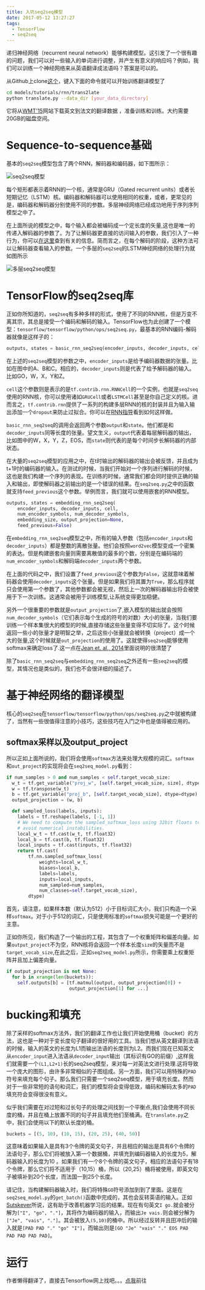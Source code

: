 ```yaml
---
title: 入坑seq2seq模型
date: 2017-05-12 13:27:27
tags:
  - TensorFlow
  - seq2seq
---
```


递归神经网络（recurrent neural network）能够构建模型。这引发了一个很有趣的问题，我们可以对一些输入的单词进行调整，并产生有意义的响应吗？例如，我们可以训练一个神经网络来从英语翻译成法语吗？答案是可以的。

从Github上clone[这个](https://github.com/tensorflow/tensorflow)，键入下面的命令就可以开始训练翻译模型了

```sh
cd models/tutorials/rnn/trans2late
python translate.py --data_dir [your_data_directory]
```

它将从[WMT'15](http://www.statmt.org/wmt15/translation-task.html)网站下载英文到法文的翻译数据 ，准备训练和训练。大约需要20GB的磁盘空间。

# Sequence-to-sequence基础

基本的`seq2seq`模型包含了两个RNN，解码器和编码器，如下图所示：

![seq2seq模型](basic_seq2seq.png)

每个矩形都表示着RNN的一个核，通常是GRU（Gated recurrent units）或者长短期记忆（LSTM）核。编码器和解码器可以使用相同的权重，或者，更常见的是，编码器和解码器分别使用不同的参数。多层神经网络已经成功地用于序列序列模型之中了。

在上面所说的模型之中，每个输入都会被编码成一个定长度的矢量,这也是唯一的传递入解码器的参数了。为了让解码器更直接的访问输入的参数，我们引入了一种行为，你可以[在这里](http://arxiv.org/abs/1409.0473)查到有关的信息。简而言之，在每个解码的阶段，这种方法可以让解码器查看输入的参数。一个多层的`seq2seq`的LSTM神经网络的处理行为就如图所示

![多层seq2seq模型](attention_seq2seq.png)

# TensorFlow的seq2seq库

正如你所知道的，`seq2seq`有多种多样的形式，使用了不同的RNN核，但是万变不离其宗，其总是接受一个编码和解码的输入。TensorFlow也为此创建了一个模型：`tensorflow/tensorflow/python/ops/seq2seq.py`，最基本的RNN编码-解码器就像是这样子的：
```python
outputs, states = basic_rnn_seq2seq(encoder_inputs, decoder_inputs, cell)
```
在上述的`seq2seq`模型的参数之中，`encoder_inputs`是给予编码器数据的张量。比如在图中的A、B和C。相应的，`decoder_inputs`则是代表了给予解码器的输入。比如GO，W，X，Y和Z。

`cell`这个参数则是表示的是`tf.contrib.rnn.RNNCell`的一个实例，也就是`seq2seq`使用的RNN核，你可以使用诸如`GRUCell`或者`LSTMCell`甚至是你自己定义的核。进而言之，`tf.contrib.rnn`提供了一系列的构建多层RNN的核的封装并且为输入输出添加一个`dropout`来防止过拟合。你可以在[RNN指导](https://www.tensorflow.org/tutorials/recurrent)看到如何这样做。

`basic_rnn_seq2seq`的调用会返回两个参数`output`和`state`。他们都是和`decoder_inputs`同等长度的张量。望文生义，`output`代表着每层解码器的输出，比如图中的W，X，Y，Z，EOS，而`state`则代表的是每个时间步长解码器的内部状态。

在大量的`seq2seq`模型的应用之中，在t时输出的解码器的输出会被反馈，并且成为t+1时的编码器的输入。在测试的时候，当我们开始对一个序列进行解码的时候，这也是我们构建一个序列的表现。在训练的时候，通常我们都会同时提供正确的输入和输出，即使解码器之前输出的是一个错误的结果。在`seq2seq.py`之中的函数就支持`feed_previous`这个参数。举例而言，我们就可以使用嵌套的RNN模型。

```python
outputs, states = embedding_rnn_seq2seq(
    encoder_inputs, decoder_inputs, cell,
    num_encoder_symbols, num_decoder_symbols,
    embedding_size, output_projection=None,
    feed_previous=False)
```

在`embedding_rnn_seq2seq`模型之中，所有的输入参数（包括`encoder_inputs`和`decoder_inputs`）都是整数的离散张量。他们会按照`word2vec`模型变成一个密集的表达。但是构建嵌套向量则需要离散值的最多的个数，分别是在编码端的`num_encoder_symbols`和解码端`decoder_inputs`两个参数。

在上面的代码之中，我们设置了`feed_previous`这个参数为`False`，这就意味着解码器会使用`decoder_inputs`这个张量。但是如果我们将其置为`True`，那么程序就只会使用第一个参数了，其他参数都会被无视，然后上一次的解码器输出将会被使用于下一次训练。这通常会被用于训练模型,让系统变得更加稳健。

另外一个很重要的参数就是`output_projection`了,嵌入模型的输出就会按照`num_decoder_symbols`（它们表示每个生成的符号的对数）大小的张量，当我们要训练一个样本集很大的模型的时候,直接存储这些张量变得不切实际了。这个时候返回一些小的张量才是明智之举，之后这些小张量就会被转换（project）成一个大的张量,这个时候就是`out_projection`的使用了。这就使得`seq2seq`能够使用softmax来确定loss了.这一点在[Jean et. al., 2014](http://arxiv.org/abs/1412.2007)里面说明的很清楚了

除了`basic_rnn_seq2seq`与`embedding_rnn_seq2seq`之外还有一些`seq2seq`的模型，其情况也是类似的，我们也不会很详细的描述了。

# 基于神经网络的翻译模型

核心的`seq2seq`在`tensorflow/tensorflow/python/ops/seq2seq.py`之中就被构建了，当然有一些很值得注意的小技巧，这些技巧在入门之中也是值得被应用的。

## softmax采样以及output_project

所以正如上面所说的，我们将会使用`softmax`方法来处理大规模的词汇。`softmax`和`out_project`的实现将会在`seq2seq_model.py`看到：

```python
if num_samples > 0 and num_samples < self.target_vocab_size:
  w_t = tf.get_variable("proj_w", [self.target_vocab_size, size], dtype=dtype)
  w = tf.transpose(w_t)
  b = tf.get_variable("proj_b", [self.target_vocab_size], dtype=dtype)
  output_projection = (w, b)

  def sampled_loss(labels, inputs):
    labels = tf.reshape(labels, [-1, 1])
    # We need to compute the sampled_softmax_loss using 32bit floats to
    # avoid numerical instabilities.
    local_w_t = tf.cast(w_t, tf.float32)
    local_b = tf.cast(b, tf.float32)
    local_inputs = tf.cast(inputs, tf.float32)
    return tf.cast(
        tf.nn.sampled_softmax_loss(
            weights=local_w_t,
            biases=local_b,
            labels=labels,
            inputs=local_inputs,
            num_sampled=num_samples,
            num_classes=self.target_vocab_size),
        dtype)
```

首先，请注意，如果样本数（默认为512）小于目标词汇大小，我们只构造一个采样`softmax`。对于小于512的词汇，只是使用标准的`softmax`损失可能是一个更好的主意。

正如你所见，我们构造了一个输出的工程，其包含了一个权重矩阵和偏差向量。如果`output_project`不为空，RNN核将会返回一个样本长度`size`的矢量而不是`target_vocab_size`,在此之后，正如`seq2seq_model.py`所示，你需要乘上权重矩阵并且加上偏差向量。

```python
if output_projection is not None:
  for b in xrange(len(buckets)):
    self.outputs[b] = [tf.matmul(output, output_projection[0]) +
                       output_projection[1] for ...]
```

# bucking和填充

除了采样的softmax方法外，我们的翻译工作也让我们开始使用桶（bucket）的方法，这也是一种对于变长度句子翻译的很好用的工具。当我们想从英文翻译到法语的时候，输入的英文的长度为L1而输出法语的长度则为L2。而我们现在已知英文从`encoder_input`进入法语从`decoder_input`输出（其标识有GO的前缀）,这样我们就需要一个`(L1,L2+1)`长的seq2seq模型，来对每一对英法文进行处理.这将导致一个庞大的图形，由许多非常相似的子图组成。另一方面，我们可以用特殊的`PAD`符号来填充每个句子。那么我们只需要一个seq2seq模型，用于填充长度。然而对于一些非常短的语句和词汇，我们的模型将会变得低效，编码和解码太多的`PAD`填充符会变得很没有意义。

似乎我们需要在对过短和过长句子的处理之间找到一个平衡点,我们会使用不同长度的桶，并且在桶上放置不同的句子并且填充他们至桶满。在`translate.py`之中，我们会使用以下的默认长度的桶。

```python
buckets = [(5, 10), (10, 15), (20, 25), (40, 50)]
```

这意味着如果输入是具有3个令牌的英文句子，并且相应的输出是具有6个令牌的法语句子，那么它们将被放入第一个数据桶，并填充到编码器输入的长度为5，解码器输入的长度为10 。如果我们有一个8个令牌的英文句子，相应的法语句子有18个令牌，那么它们将不适用于（10,15）桶，所以（20,25）桶将被使用，即英文句子被填补到20个长度，而法国一到25个长度。

请记住，当构建解码器输入时，我们将特殊`GO`符号添加到到了里面。这是在`seq2seq_model.py`的`get_batch()`函数中完成的，其也会反转英语的输入。正如[Sutskever](http://arxiv.org/abs/1409.3215)所说，这有助于改善机器学习后的结果。现在有句英文`I go.`就会被分解为`["I", "go", "."]`，其将作为编码器的输入，而输出`Je vais.`则会被分解为`["Je", "vais", "."]`。其会被放入`(5,10)`的桶中。所以经过反转并且田冲后的输入就是`[PAD PAD "." "go" "I"]`，而输出则是`[GO "Je" "vais" "." EOS PAD PAD PAD PAD PAD]`。


# 运行

作者懒得翻译了，直接去Tensorflow网上找吧。。。[点我](https://www.tensorflow.org/tutorials/seq2seq#lets_run_it)前往
